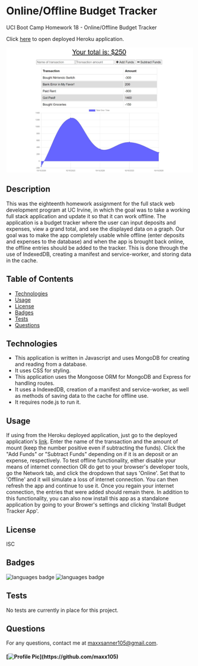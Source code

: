 # Online/Offline Budget Tracker
UCI Boot Camp Homework 18 - Online/Offline Budget Tracker

Click [here](https://pwa-budget-tracker-maxx.herokuapp.com/) to open deployed Heroku application.

![deployed application](public/assets/img/deployed_app.JPG)

## Description 
 This was the eighteenth homework assignment for the full stack web development program at UC Irvine, in which the goal was to take a working full stack application and update it so that it can work offline. The application is a budget tracker where the user can input deposits and expenses, view a grand total, and see the displayed data on a graph. Our goal was to make the app completely usable while offline (enter deposits and expenses to the database) and when the app is brought back online, the offline entries should be added to the tracker. This is done through the use of IndexedDB, creating a manifest and service-worker, and storing data in the cache.

## Table of Contents 
* [Technologies](#Technologies)
* [Usage](#Usage)
* [License](#License)
* [Badges](#Badges)
* [Tests](#Tests)
* [Questions](#Questions)

## Technologies 
* This application is written in Javascript and uses MongoDB for creating and reading from a database.
* It uses CSS for styling.
* This application uses the Mongoose ORM for MongoDB and Express for handling routes. 
* It uses a IndexedDB, creation of a manifest and service-worker, as well as methods of saving data to the cache for offline use.
* It requires node.js to run it.

## Usage 
If using from the Heroku deployed application, just go to the deployed application's [link](https://pwa-budget-tracker-maxx.herokuapp.com/). Enter the name of the transaction and the amount of mount (keep the number positive even if subtracting the funds). Click the "Add Funds" or "Subtract Funds" depending on if it is an deposit or an expense, respectively. To test offline functionality, either disable your means of internet connection OR do get to your browser's developer tools, go the Network tab, and click the dropdown that says 'Online'. Set that to 'Offline' and it will simulate a loss of internet connection. You can then refresh the app and continue to use it. Once you regain your internet connection, the entries that were added should remain there. In addition to this functionality, you can also now install this app as a standalone application by going to your Brower's settings and clicking 'Install Budget Tracker App'.

## License 
 ISC

## Badges 
 ![languages badge](https://img.shields.io/github/languages/count/maxx105/offline_budget_trackers)
 ![languages badge](https://img.shields.io/github/languages/top/maxx105/offline_budget_trackers)

## Tests 
 No tests are currently in place for this project.

## Questions 
 For any questions, contact me at [maxxsanner105@gmail.com](mailto:maxxsanner105@gmail.com).
#### [![Profile Pic](https://avatars.githubusercontent.com/u/63183869?)](https://github.com/maxx105)
